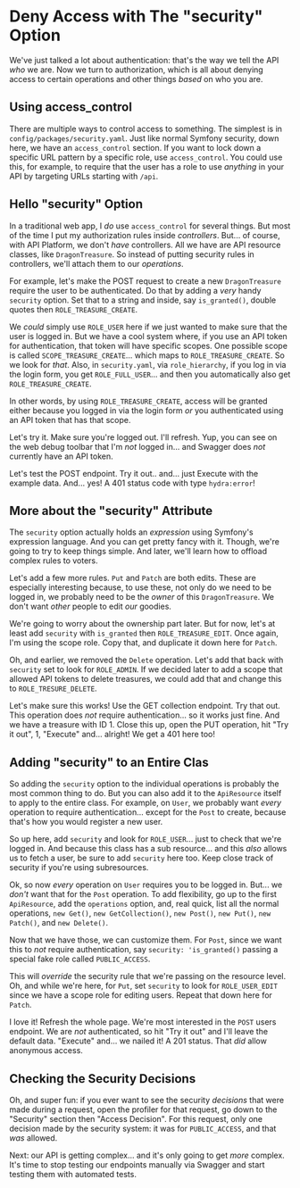 # Deny Access with The "security" Option

We've just talked a lot about authentication: that's the way we tell the API
*who* we are. Now we turn to authorization, which is all about denying access to 
certain operations and other things *based* on who you are.

## Using access_control

There are multiple ways to control access to something. The simplest is in
`config/packages/security.yaml`. Just like normal Symfony security, down here, we
have an `access_control` section. If you want to lock down a specific URL pattern by
a specific role, use `access_control`. You could use this, for example, to require
that the user has a role to use *anything* in your API by targeting URLs starting
with `/api`.

## Hello "security" Option

In a traditional web app, I *do* use `access_control` for several things. But most
of the time I put my authorization rules inside *controllers*. But... of course,
with API Platform, we don't *have* controllers. All we have are API resource
classes, like `DragonTreasure`. So instead of putting security rules in controllers,
we'll attach them to our *operations*.

For example, let's make the POST request to create a new `DragonTreasure` require
the user to be authenticated. Do that by adding a *very* handy `security` option.
Set that to a string and inside, say `is_granted()`, double quotes then
`ROLE_TREASURE_CREATE`.

We *could* simply use `ROLE_USER` here if we just wanted to make sure that the user
is logged in. But we have a cool system where, if you use an API token for
authentication, that token will have specific scopes. One possible scope is called
`SCOPE_TREASURE_CREATE`... which maps to `ROLE_TREASURE_CREATE`. So we look for
*that*. Also, in `security.yaml`, via `role_hierarchy`, if you log in via the
login form, you get `ROLE_FULL_USER`... and then you automatically also get
`ROLE_TREASURE_CREATE`.

In other words, by using `ROLE_TREASURE_CREATE`, access will be granted either
because you logged in via the login form *or* you authenticated using an API token
that has that scope.

Let's try it. Make sure you're logged out. I'll refresh. Yup, you can see on
the web debug toolbar that I'm *not* logged in... and Swagger does *not*
currently have an API token.

Let's test the POST endpoint. Try it out.. and... just Execute with the
example data. And... yes! A 401 status code with type `hydra:error`!

## More about the "security" Attribute

The `security` option actually holds an *expression* using Symfony's expression
language. And you can get pretty fancy with it. Though, we're going to try
to keep things simple. And later, we'll learn how to offload complex rules to voters.

Let's add a few more rules. `Put` and `Patch` are both edits. These are especially
interesting because, to use these, not only do we need to be logged in, we probably
need to be the *owner* of this `DragonTreasure`. We don't want *other* people to
edit *our* goodies.

We're going to worry about the ownership part later. But for now, let's at least
add `security` with `is_granted` then `ROLE_TREASURE_EDIT`. Once again, I'm using
the scope role. Copy that, and duplicate it down here for `Patch`.

Oh, and earlier, we removed the `Delete` operation. Let's add that back with
`security` set to look for `ROLE_ADMIN`. If we decided later to add a scope that
allowed API tokens to delete treasures, we could add that and change this to
`ROLE_TRESURE_DELETE`.

Let's make sure this works! Use the GET collection endpoint.
Try that out. This operation does *not* require authentication... so it works just
fine. And we have a treasure with ID 1. Close this up, open the PUT operation,
hit "Try it out", 1, "Execute" and... alright! We get a 401 here too!

## Adding "security" to an Entire Clas

So adding the `security` option to the individual operations is probably the most
common thing to do. But you can also add it to the `ApiResource` itself to apply
to the entire class. For example, on `User`, we probably want *every* operation
to require authentication... except for the `Post` to create, because that's
how you would register a new user.

So up here, add `security` and look for `ROLE_USER`... just to check that we're logged
in. And because this class has a sub resource... and this *also* allows us to fetch
a user, be sure to add `security` here too. Keep close track of security if you're
using subresources.

Ok, so now *every* operation on `User` requires you to be logged in. But... we
*don't* want that for the `Post` operation. To add flexibility, go up to the first 
`ApiResource`, add the `operations` option, and, real quick, list all the normal
operations, `new Get()`, `new GetCollection()`, `new Post()`, `new Put()`,
`new Patch()`, and `new Delete()`.

Now that we have those, we can customize them. For `Post`, since we want this
to *not* require authentication, say `security: 'is_granted()` passing a special
fake role called `PUBLIC_ACCESS`.

This will *override* the security rule that we're passing on the resource level. Oh,
and while we're here, for `Put`, set `security` to look for `ROLE_USER_EDIT` since
we have a scope role for editing users. Repeat that down here for `Patch`.

I love it! Refresh the whole page. We're most interested in the `POST` users
endpoint. We are *not* authenticated, so hit "Try it out" and I'll leave the
default data. "Execute" and... we nailed it! A 201 status. That *did* allow
anonymous access.

## Checking the Security Decisions

Oh, and super fun: if you ever want to see the security *decisions* that were made
during a request, open the profiler for that request, go down to the "Security"
section then "Access Decision". For this request, only one decision made by the
security system: it was for `PUBLIC_ACCESS`, and that *was* allowed.

Next: our API is getting complex... and it's only going to get *more* complex. It's
time to stop testing our endpoints manually via Swagger and start testing them with
automated tests.
